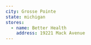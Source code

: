 ```yaml
---
city: Grosse Pointe
state: michigan
stores:
  - name: Better Health
    address: 19221 Mack Avenue
---
```

